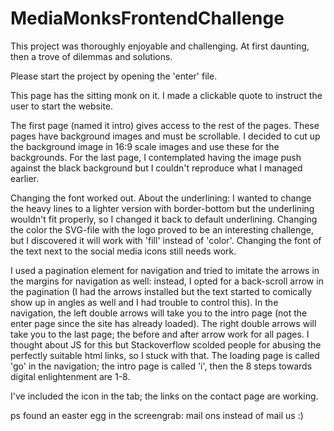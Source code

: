 # MediaMonksFrontendChallenge
This project was thoroughly enjoyable and challenging. At first daunting, then a trove of dilemmas and solutions. 

Please start the project by opening the 'enter' file. 

This page has the sitting monk on it. I made a clickable quote to instruct the user to start the website. 

The first page (named it intro) gives access to the rest of the pages. These pages have background images and must be scrollable. I decided to cut up the background image in 16:9 scale images and use these for the backgrounds. For the last page, I contemplated having the image push against the black background but I couldn't reproduce what I managed earlier.

Changing the font worked out. About the underlining: I wanted to change the heavy lines to a lighter version with border-bottom but the underlining wouldn't fit properly, so I changed it back to default underlining. Changing the color the SVG-file with the logo proved to be an interesting challenge, but I discovered it will work with 'fill' instead of 'color'. Changing the font of the text next to the social media icons still needs work.

I used a pagination element for navigation and tried to imitate the arrows in the margins for navigation as well: instead, I opted for a back-scroll arrow in the pagination (I had the arrows installed but the text started to comically show up in angles as well and I had trouble to control this). In the navigation, the left double arrows will take you to the intro page (not the enter page since the site has already loaded). The right double arrows will take you to the last page; the before and after arrow work for all pages. I thought about JS for this but Stackoverflow scolded people for abusing the perfectly suitable html links, so I stuck with that. The loading page is called 'go' in the navigation; the intro page is called 'i', then the 8 steps towards digital enlightenment are 1-8.

I've included the icon in the tab; the links on the contact page are working. 

ps found an easter egg in the screengrab: mail ons instead of mail us :)
